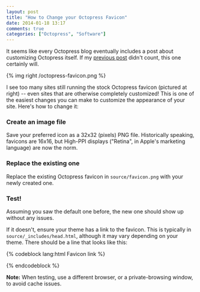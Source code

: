 ```yaml
---
layout: post
title: "How to Change your Octopress Favicon"
date: 2014-01-18 13:17
comments: true
categories: ["Octopress", "Software"]
---
```


It seems like every Octopress blog eventually includes a post about customizing Octopress itself.
If my [previous post](/blog/2014/01/13/windows-chrome/) didn't count, this one certainly will.

{% img right /octopress-favicon.png %}

I see too many sites still running the stock Octopress favicon (pictured at right) -- even sites that are otherwise completely customized!
This is one of the easiest changes you can make to customize the appearance of your site. Here's how to change it:

### Create an image file

Save your preferred icon as a 32x32 (pixels) PNG file.
Historically speaking, favicons are 16x16, but High-PPI displays ("Retina", in Apple's marketing language) are now the norm.

### Replace the existing one

Replace the existing Octopress favicon in `source/favicon.png` with your newly created one.

### Test!

Assuming you saw the default one before, the new one should show up without any issues.

If it doesn't, ensure your theme has a link to the favicon.
This is typically in `source/_includes/head.html`, although it may vary depending on your theme.
There should be a line that looks like this:

{% codeblock lang:html Favicon link %}
<link href="/favicon.png" rel="icon">
{% endcodeblock %}

**Note:** When testing, use a different browser, or a private-browsing window, to avoid cache issues.
